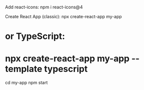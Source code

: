 Add react-icons:
npm i react-icons@4

Create React App (classic):
npx create-react-app my-app
# or TypeScript:
# npx create-react-app my-app --template typescript
cd my-app
npm start
